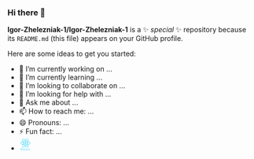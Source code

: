 ### Hi there 👋


**Igor-Zhelezniak-1/Igor-Zhelezniak-1** is a ✨ _special_ ✨ repository because its `README.md` (this file) appears on your GitHub profile.

Here are some ideas to get you started:

- 🔭 I’m currently working on ...
- 🌱 I’m currently learning ...
- 👯 I’m looking to collaborate on ...
- 🤔 I’m looking for help with ...
- 💬 Ask me about ...
- 📫 How to reach me: ...
- 😄 Pronouns: ...
- ⚡ Fun fact: ...
- <img src="https://raw.githubusercontent.com/devicons/devicon/master/icons/react/react-original-wordmark.svg" alt="react" width="25" height="25" />

